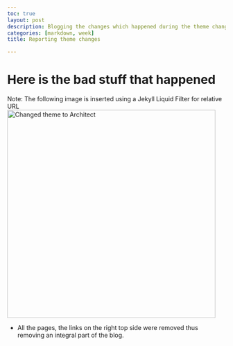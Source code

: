 ```yaml
---
toc: true
layout: post
description: Blogging the changes which happened during the theme change
categories: [markdown, week]
title: Reporting theme changes

---
```


# Here is the bad stuff that happened

Note: The following image is inserted using a Jekyll Liquid Filter for relative URL
<img src='{{ "/images/theme-change.png" | relative_url }}' width='480' alt='Changed theme to Architect'>

- All the pages, the links on the right top side were removed thus removing an integral part of the blog.

